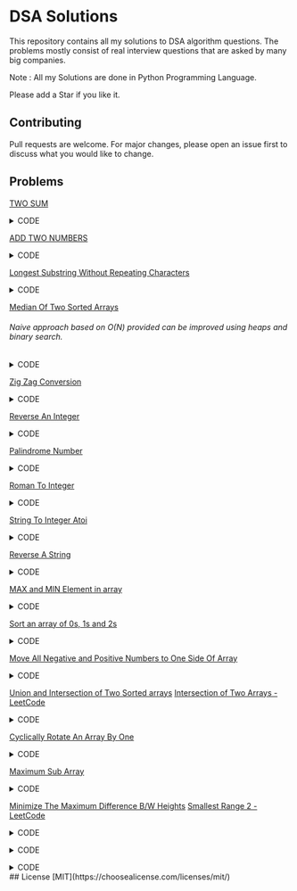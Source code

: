 # DSA Solutions

This repository contains all my solutions to DSA algorithm questions. The problems mostly consist of real interview questions that are asked by many big companies.

Note : All my Solutions are done in Python Programming Language.

Please add a Star if you like it.

## Contributing
Pull requests are welcome. For major changes, please open an issue first to discuss what you would like to change.

## Problems
[TWO SUM](https://leetcode.com/problems/two-sum/)

<details><summary>CODE</summary>
<p>
#### @Author : Akash Choudhary

```python
class Solution:
  def twoSum(self, nums:List[int], target:int)->List[int]:
    #### Need a look up / buffer to store the index of elements seen so far...
    buffer = dict()
    for i in range(len(nums)):
      if target - nums[i] in buffer.keys():
        return [buffer[target-nums[i]], i]
      else:
        buffer[nums[i]] = i
 ```
</p>
</details>

[ADD TWO NUMBERS](https://leetcode.com/problems/add-two-numbers/)

<details><summary>CODE</summary>
<p>
#### @Author : Akash Choudhary

```python
# Definition for singly-linked list.
# class ListNode:
#     def __init__(self, val=0, next=None):
#         self.val = val
#         self.next = next
 
class Solution:
  def addTwoNumbers(self, l1:ListNode, l2:ListNode)->ListNode:
    ### Need a carry
    carry = 0
    curr = ans = ListNode()
    while(l1 or l2 or carry):
      temp=0
      if l1:
        temp+=l1.val
        l1=l1.next
      if l2:
        temp+=l2.val
        l2=l2.next
      if carry:
        temp +=1
        carry = 0
      if temp>9:
        temp=temp%10
        carry = 1
      curr.next = ListNode(temp)
      curr=curr.next
    return ans.next
 ```
</p>
</details>

[Longest Substring Without Repeating Characters](https://leetcode.com/problems/longest-substring-without-repeating-characters/)

<details><summary>CODE</summary>
<p>
#### @Author : Akash Choudhary

```python
class Solution:
  def lengthOfLongestSubstring(self, s:str)->int:
    mx = 0 ## Max length seen so far
    start = 0 ## Starting point of current parsing string
    buffer = dict() ## Stores the index of the elements seen so far
    
    for i in range(len(s)):
      if s[i] in buffer and start <= buffer[s[i]]:   
        ## if s[i] is in buffer that means we have seen it before 
        #so we need to start again and consider the next strings
        start = buffer[s[i]] + 1
      else :
        mx = max(mx, i-start+1)
       
      ## Need to update the index of the elements
      buffer[s[i]] = i
    
    return mx
 ```
</p>
</details>

[Median Of Two Sorted Arrays](https://leetcode.com/problems/median-of-two-sorted-arrays/)
###### Naive approach based on O(N) provided can be improved using heaps and binary search.
<details><summary>CODE</summary>
<p>
#### @Author : Akash Choudhary

```python
class Solution:
  def findMedianSortedArrays(self, nums1:List[int], nums2:List[int])->float:
    ans = list()
    i = 0; j=0; flag=-1
    curr = 0; median = (len(nums1)+len(nums2))//2
    if(len(nums1) + len(nums2)) &1:
      flag = 0 ## Odd
    else:
      flag=1 ## Even
    
    while(i<len(nums1) and j<len(nums2) and curr<= median):
      if nums1[i] <= nums2[j]:
        ans.append(nums1[i])
        i+=1
      else :
        ans.append(nums2[j])
        j+=1
      curr +=1
    ### Lets check for leftovers from nusm1 and nums2:
    if(curr<=median and i<len(nums1)):
      while(curr<=median):
        ans.append(nums1[i])
        i+=1
        curr+=1
    if(curr<=median and j<len(nums2)):
      while(curr<=median):
        ans.append(nums2[j])
        j+=1
        curr+=1
    
    ## lets print the results now
    if flag: ## Even
    return (ans[-1] + ans[-2])/2
    return ans[-1] ## Odd case
 ```
</p>
</details>

[Zig Zag Conversion](https://leetcode.com/problems/zigzag-conversion/)
<details><summary>CODE</summary>
<p>
#### @Author : Akash Choudhary

```python
class Solution:
  def convert(self, s:str, numRows:int)->str:
    if numRows==1 or numRows >= len(s): ## Edge cases
      return s
    row =0; direction = -1; result = ['']*numRows ## List with empty strings for each row
    for ch in s:
      result[row] += ch ## Add respective character to their rows
      if row==0 or row==numRows-1 : direction *= -1 ## For going forward and backward along the string
      row += direction
    
    return ''.join(result) ## Return the joined string
 ```
</p>
</details>

[Reverse An Integer](https://leetcode.com/problems/reverse-integer/)
<details><summary>CODE</summary>
<p>
#### @Author : Akash Choudhary

Naive Approach Shall not be used at all

```python
class Solution:
  def reverse(self, x:int)->int:
    flag = 1
    if x<0:
      flag = -1
      x = x*flag
    x = str(x)
    x = int(x[::-1])
    if (x > (1<<31) - 1): ## 1<<31 gives us 2**31 but in a more optimised manner
      return 0 ## Integer overflow
    return x *flag
 ```
</p>
</details>

[Palindrome Number](https://leetcode.com/problems/palindrome-number/)
<details><summary>CODE</summary>
<p>
#### @Author : Akash Choudhary

```python
### Once again a Very Naive and Not to be used approach
class Solution:
  def isPalindrome(self, x:int)->bool:
    if x<0:
      return False
    x = str(x)
    if x == x[::-1]:
      return True
    return False
 ```
</p>
</details>

[Roman To Integer](https://leetcode.com/problems/roman-to-integer/)
<details><summary>CODE</summary>
<p>
#### @Author : Akash Choudhary

```python
class Solution:
    def romanToInt(self, s: str) -> int:
        value = {
            'M': 1000,
            'D':500,
            'C':100,
            'L':50,
            'X':10,
            'V':5,
            'I':1
        }
        ans = 0
        ### If value of current character is less than Next char then subtract it else add its value
        for i in range(len(s) - 1):
            if value[s[i]] < value[s[i+1]]:
                ans -= value[s[i]]
            else:
                ans += value[s[i]]
        ans += value[s[-1]]
        return ans
 ```
</p>
</details>

[String To Integer Atoi](https://leetcode.com/problems/string-to-integer-atoi/)
<details><summary>CODE</summary>
<p>
#### @Author : Akash Choudhary

```python
class Solution:
  def myAtoi(self, s:str)->int:
    ## Remove any whitespaces on left
    s = s.lstrip()
    ## Check for + and -
    flag = 1
    try: ## to avoid conflict with '' empty string
      if s[0] == '-':
        flag = -1
        s = s[1:]
      elif s[0] == '+':
        s = s[1:]
    except :
      pass
    digits = '0123456789' ## All possible digits
    ans=0
    for i in s:
      if i in digits: ## It is a number
        ans = ans*10 + int(i)
      else:
        break
    if ans > (1<<31) - 1:
      ### Integer Overflow
      if flag== 1:
        return (1<<31)-1
      else :
        return (1<<31)*-1
    return ans*flag
 ```
</p>
</details>


[Reverse A String](https://leetcode.com/problems/reverse-string/)
<details><summary>CODE</summary>
<p>
#### @Author : Akash Choudhary

```python
class Solution:
  def reverseString(self, s:List[str])->None:
    i = 0; j = len(s) - 1
    while(i<j):
      s[i] , s[j] = s[j], s[i]
      i+=1; j-=1
 ```
</p>
</details>

[MAX and MIN Element in array](https://www.geeksforgeeks.org/maximum-and-minimum-in-an-array/)
<details><summary>CODE</summary>
<p>
#### @Author : Akash Choudhary

```python
### Noobie approach O(n)
ls = [1,2,3,4,6,99,-2002, 29992]
mx = mn = ls[0]
for i in ls:
  if i > mx:
    mx = i
  elif i < mn:    ## 2(n-2) + 1 => comparisons
    mn = i
return mn, mx
 ```

########### Using Two comparisons at the same time...
```python
ls = [1,2,3,4,6,99,-2002, 29992]
if len(ls)&1:
  ## ODD Length Min array size possible = 1
  mx = mn = ls[0]
  i = 1 ### 3*(n-1)/ 2 - 1 => comparisons
else: ## Even array min size possible is 2
  if ls[0] > ls[1]:
    mx = ls[0]; mn = ls[1]
  else :
    mx = ls[1]; mn=ls[0]
  i = 2 ## 3*(n-1)/2 => Comparisons
while( i < len(ls)):
  if ls[i] > ls[i+1]:
    if ls[i] > mx:
      mx = i
    if ls[i+1] < mn:
      mn = ls[i+1]
  else :
    if ls[i+1] > mx:
      mx = ls[i+1]
    if ls[i] < mn:
      mn = ls[i]
  i += 2
print(mn, mx)
```
###### The Above approach is more better as it takes less compasrisons.
</p>
</details>

[Sort an array of 0s, 1s and 2s](https://www.geeksforgeeks.org/sort-an-array-of-0s-1s-and-2s/)
<details><summary>CODE</summary>
<p>
#### @Author : Akash Choudhary

```python
### Naive approach
def sort(arr):
  c0 = 0; c1=0; c2=0;
  for i in arr:
    if i==0:
      c0+=1
    elif i==1:
      c1+=1
    else:
      c2+=1
  ls=list()
  while(c0):
    ls.append(0)
    c0-=1
  while(c1):
    ls.append(1)
    c1-=1
  while(c2):
    ls.append(2)
    c2-=1
  return ls

if __name__=="__main__":
  ls = [1,0,0,0,1,2,1,2,2,1,1,0]
  print(sort(ls))
 ```
 ###### Better approach is to use additional pointers that can define the space within the given array

 ```python
def sort(arr):   ## Better approach
  high = len(arr) - 1
  lo = 0
  mid = 0
  while(mid <= high):
    if arr[mid] == 0:
      arr[lo], arr[mid] = arr[mid], arr[lo]
      lo +=1
      mid += 1
    elif arr[mid] == 1:
      mid+=1
    else :
      arr[high], arr[mid] = arr[mid], arr[high]
      high-=1
      mid +=1
  return arr
if __name__=="__main__":
  ls = [1,0,0,0,1,2,1,2,2,1,1,0]
  print(sort(ls))
 ```
</p>
</details>

[Move All Negative and Positive Numbers to One Side Of Array](https://www.geeksforgeeks.org/move-negative-numbers-beginning-positive-end-constant-extra-space/)
<details><summary>CODE</summary>
<p>
#### @Author : Akash Choudhary

```python
## Using Partition algo of Quick Sort
def sort(arr):
  pivot_value = 0
  i = -1; j = 0
  while(j < len(arr)):
    if (arr[j] < 0):
      i += 1
      arr[i] , arr[j] = arr[j], arr[i]
      j+=1
    else :
      j+=1
  return arr

if __name__=="__main__":
  ls = [-1, 2, -3, 4, 5, 6, -7, 8, 9]
  print(sort(ls))
 ```
</p>
</details>

[Union and Intersection of Two Sorted arrays](https://www.geeksforgeeks.org/union-and-intersection-of-two-sorted-arrays-2/)
[Intersection of Two Arrays - LeetCode](https://leetcode.com/problems/intersection-of-two-arrays/)
<details><summary>CODE</summary>
<p>
#### @Author : Akash Choudhary

```python
###### Sorted Arrays   => Approach is different for unsorted Arrays
def union(arr1, arr2):
  ### Using hash map to get union of two arrays
  ''' This approach can also be used with unsorted arrays '''
  map = dict()
  for i in arr1:
    if i in map.keys():
      map[i] += 1
    else :
      map[i] = 1
  for j in arr2:
    if j in map.keys():
      map[j]+=1
    else :
      map[j]=1
  return list(map.keys())

####### Intersection Implementation
def intersection(arr1, arr2):
  ### Using set data structures
  return list(set(arr1) & set(arr2)) ## Gives us the intersection

### Sets can also be used of Union of the two arrays
#### Just keep on adding to the set and return the set in the end.

if __name__ == "__main__":
  arr1 = [1, 2, 2, 2, 3]
  arr2 = [2, 3, 4, 5]
  print(union(arr1, arr2))
  print(intersection(arr1, arr2))
 ```
</p>
</details>

[Cyclically Rotate An Array By One](https://www.geeksforgeeks.org/c-program-cyclically-rotate-array-one/)
<details><summary>CODE</summary>
<p>
#### @Author : Akash Choudhary

```python
def rotate(arr):
  #### [1,2,3,4,5] = I/p
  #### [5,1,2,3,4] = O/p
  temp = list()
  temp.append(arr[-1])
  temp.extend(arr[0:-1])
  return temp   ### Requires O(N) => Auxillary Space

def rotate2(arr):
  x = arr[-1]
  for i in range(len(arr) - 1, 0 , -1):
    arr[i] = arr[i-1]
  arr[0] = x
  return arr    ### O(1) => Auxillary Space
if __name__ == "__main__":
  ls=[1, 2, 3, 4, 5]
  print(rotate(ls))
 ```
</p>
</details>

[Maximum Sub Array](https://leetcode.com/problems/maximum-subarray/)
<details><summary>CODE</summary>
<p>
#### @Author : Akash Choudhary

Subarray = Contigous segment of an array

```python
#### Kadane's Algorithm Approach
def kd(nums):
  if len(nums)==1:
    return nums[0]
  maxSum = -10000000000 ; sm = 0
  for i in nums:
    sm += i
    maxSum = max(maxSum, sm)
    if sm <0:
      sm=0
  return maxSum   ### O(N) time and O(1) => Space

if __name__ == "__main__":
  ls = [-2,1,-3,4,-1,2,1,-5,4]
  print(kd(ls))
 ```
 ###### Dynamic Programming Approach ===> Prefer KADANE's ALGO Than OTHERS.!!!
```python
def maxSubarray(nums):
  max_so_fafr = nums[0]
  curr_max=nums[0]
  for i in range(1, len(nums)):
    curr_max = max(nums[i], curr_max + nums[i])
    max_so_far = max(curr_max, max_so_far)
  return max_so_far
```
</p>
</details>

[Minimize The Maximum Difference B/W Heights](https://www.geeksforgeeks.org/minimize-the-maximum-difference-between-the-heights/)
[Smallest Range 2 - LeetCode](https://leetcode.com/problems/smallest-range-ii/)
<details><summary>CODE</summary>
<p>
#### @Author : Akash Choudhary

###### BruteForce O(2^N)

```python
### Sort the array
### Find the difference b/w smallest and biggest
### Report the minimum difference
def minDifferenceHeight(arr, k):
  arr = arr.sort() ## Sort
  ### Initial difference possible
  ans = arr[-1] - arr[0]
  big = small = 0
  for i in range(1, len(arr)):
    ## arr[0] + k => Increase height of smallest tower
    small = min(arr[0] + k, arr[i]-k) ### arr[i+1] - kbecause it is not the smallest tower
    ## arr[-1]-k => Decreased height of Largest tower
    big = max(arr[i-1]+k, arr[-1]-k) ### arr[i] + k because it is not the largest tower.
    ans = min(ans, big-small)
  return ans
 ```
</p>
</details>

[]()
<details><summary>CODE</summary>
<p>
#### @Author : Akash Choudhary

```python

 ```
</p>
</details>








[]()
<details><summary>CODE</summary>
<p>
#### @Author : Akash Choudhary

```python

 ```
</p>
</details>
## License
[MIT](https://choosealicense.com/licenses/mit/)
